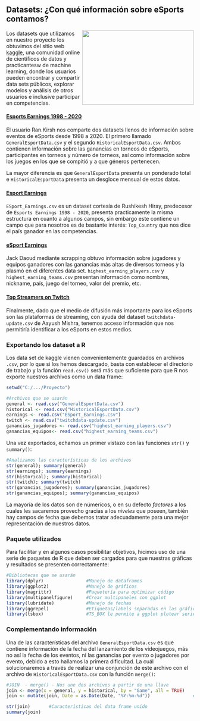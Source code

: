 ## Datasets: ¿Con qué información sobre eSports contamos?

<img src="../../Imágenes/logo_kaggle.png" align="right" height="200" width="300">

Los datasets que utilizamos en nuestro proyecto los obtuvimos del sitio web [kaggle](https://www.kaggle.com/), una comunidad online de científicos de datos y practicantesw de machine learning, donde los usuarios pueden encontrar y compartir data sets públicos, explorar modelos y análisis de otros usuarios e inclusive participar en competencias.


#### [Esports Earnings 1998 - 2020](https://www.kaggle.com/rankirsh/esports-earnings)

El usuario Ran.Kirsh nos comparte dos datasets llenos de información sobre eventos de eSports desde 1998 a 2020. El primero llamado `GeneralEsportData.csv` y el segundo `HistoricalEsportData.csv`. Ambos contienen información sobre las ganancias en torneos de eSports, participantes en torneos y número de torneos, así como información sobre los juegos en los que se compitió y a que géneros pertenecen. 

La mayor diferencia es que `GeneralEsportData` presenta un ponderado total e `HistoricalEsportData` presenta un desgloce mensual de estos datos.

#### [Esport Earnings](https://www.kaggle.com/rushikeshhiray/esport-earnings)

`ESport_Earnings.csv` es un dataset cortesía de Rushikesh Hiray, predecesor de `Esports Earnings 1998 - 2020`, presenta practicamente la misma estructura en cuanto a algunos campos, sin embargo este contiene un campo que para nosotros es de bastante interés: `Top_Country` que nos dice el país ganador en las competencias.


#### [eSport Earnings](https://www.kaggle.com/jackdaoud/esports-earnings-for-players-teams-by-game)

Jack Daoud mediante scrapping obtuvo información sobre jugadores y equipos ganadores con las ganancias más altas de diversos torneos y la plasmó en el diferentes data set. `highest_earning_players.csv` y `highest_earning_teams.csv` presentan información como nombres, nickname, país, juego del torneo, valor del premio, etc. 

#### [Top Streamers on Twitch](https://www.kaggle.com/aayushmishra1512/twitchdata)

Finalmente, dado que el medio de difusión más importante para los eSports son las plataformas de streaming, con ayuda del dataset `twitchdata-update.csv` de Aayush Mishra, tenemos acceso información que nos permitiría identificar a los eSports en estos medios.

### Exportando los dataset a R

Los data set de kaggle vienen convenientemente guardados en archivos `.csv`, por lo que si los hemos descargado, basta con establecer el directorio de trabajo y la función
`read.csv()` será más que suficiente para que R nos exporte nuestros archivos como un data frame:

```R
setwd("C:/.../Proyecto")

#Archivos que se usarán
general <- read.csv("GeneralEsportData.csv")
historical <- read.csv("HistoricalEsportData.csv")
earnings <- read.csv("ESport_Earnings.csv")
twitch <- read.csv("twitchdata-update.csv")
ganancias_jugadores <- read.csv("highest_earning_players.csv")
ganancias_equipos<- read.csv("highest_earning_teams.csv")
```

Una vez exportados, echamos un primer vistazo con las funciones `str()` y `summary()`:

```R
#Analizamos las características de los archivos
str(general); summary(general)
str(earnings); summary(earnings)
str(historical); summary(historical)
str(twitch); summary(twitch)
str(ganancias_jugadores); summary(ganancias_jugadores)
str(ganancias_equipos); summary(ganancias_equipos)
```

La mayoría de los datos son de númericos, o en su defecto *factores* a los cuales les sacaremos provecho gracias a los *niveles* que poseen, también hay campos de fecha que debemos tratar adecuadamente para una mejor representación de nuestros datos.

### Paquete utilizados

Para facilitar y en algunos casos posibilitar objetivos, hicimos uso de una serie de paquetes de R que deben ser cargados para que nuestras gráficas y resultados se presenten correctamente:

```R
#Bibliotecas que se usarán
library(dplyr)                #Manejo de dataframes
library(ggplot2)              #Manejo de gráficos
library(magrittr)             #Paquetería para optimizar código
library(multipanelfigure)     #Crear multipaneles con ggplot
library(lubridate)            #Manejo de fechas
library(ggrepel)              #Etiquetas/labels separadas en las gráficas
library(tsbox)                #TS_BOX le permite a ggplot plotear series de tiempo
```

### Complementando información

Una de las características del archivo `GeneralEsportData.csv` es que contiene información de la fecha del lanzamiento de los vídeojuegos, más no así la fecha de los eventos, ni las ganancias por evento o jugadores por evento, debido a esto hallamos la primera dificultad. La cuál solucionaremos a través de realizar una conjunción de este archivo con el  archivo de `HistoricalEsportData.csv` con la función `merge()`:

```R
#JOIN  - merge() - Nos une dos archivos a partir de una llave
join <- merge(x = general, y = historical, by = "Game", all = TRUE)  
join <- mutate(join, Date = as.Date(Date, "%Y-%m-%d"))                #Pasamos a formato de fecha el campo Date

str(join)       #Características del data frame unido
summary(join)
```


